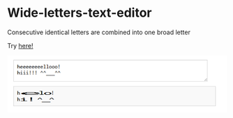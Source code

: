 # Wide-letters-text-editor
Сonsecutive identical letters are combined into one broad letter

Try [here!](https://mihahanya.github.io/Wide-letters-text-editor/)

![](./screenshot.png)
